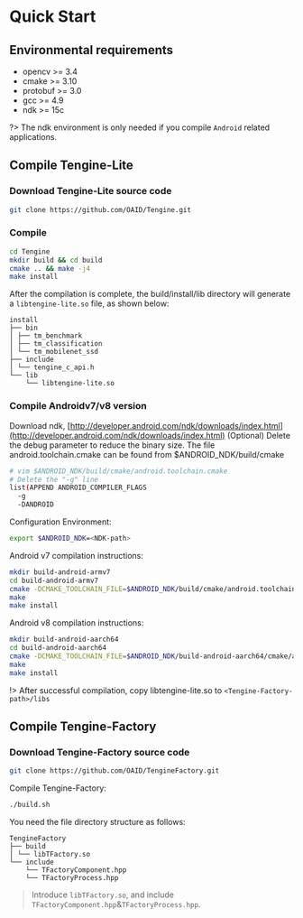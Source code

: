 # Quick Start

## Environmental requirements
- opencv >= 3.4
- cmake >= 3.10
- protobuf >= 3.0
- gcc >= 4.9
- ndk >= 15c

?> The ndk environment is only needed if you compile `Android` related applications.

## Compile Tengine-Lite
### Download Tengine-Lite source code
```bash
git clone https://github.com/OAID/Tengine.git
```

### Compile
```bash
cd Tengine
mkdir build && cd build
cmake .. && make -j4
make install
```
After the compilation is complete, the build/install/lib directory will generate a `libtengine-lite.so` file, as shown below:
```Text
install
├── bin
│ ├── tm_benchmark
│ ├── tm_classification
│ └── tm_mobilenet_ssd
├── include
│ └── tengine_c_api.h
└── lib
    └── libtengine-lite.so
```

### Compile Androidv7/v8 version
Download ndk, [http://developer.android.com/ndk/downloads/index.html](http://developer.android.com/ndk/downloads/index.html)
(Optional) Delete the debug parameter to reduce the binary size. The file android.toolchain.cmake can be found from $ANDROID_NDK/build/cmake
```bash
# vim $ANDROID_NDK/build/cmake/android.toolchain.cmake
# Delete the "-g" line
list(APPEND ANDROID_COMPILER_FLAGS
  -g
  -DANDROID
```

Configuration Environment:
```bash
export $ANDROID_NDK=<NDK-path>
```

Android v7 compilation instructions:
```bash
mkdir build-android-armv7
cd build-android-armv7
cmake -DCMAKE_TOOLCHAIN_FILE=$ANDROID_NDK/build/cmake/android.toolchain.cmake -DANDROID_ABI="armeabi-v7a" -DANDROID_ARM_NEON=ON -DANDROID_PLATFORM=android-19 ..
make
make install
```

Android v8 compilation instructions:
```bash
mkdir build-android-aarch64
cd build-android-aarch64
cmake -DCMAKE_TOOLCHAIN_FILE=$ANDROID_NDK/build-android-aarch64/cmake/android.toolchain.cmake -DANDROID_ABI="arm64-v8a" -DANDROID_PLATFORM=android-21 ..
make
make install
```

!> After successful compilation, copy libtengine-lite.so to `<Tengine-Factory-path>/libs`

## Compile Tengine-Factory
### Download Tengine-Factory source code
```bash
git clone https://github.com/OAID/TengineFactory.git
```

Compile Tengine-Factory:
```bash
./build.sh
```
You need the file directory structure as follows:
```Text
TengineFactory
├── build
│ └── libTFactory.so
└── include
    └── TFactoryComponent.hpp
    └── TFactoryProcess.hpp
```
> Introduce `libTFactory.so`, and include `TFactoryComponent.hpp`&`TFactoryProcess.hpp`.